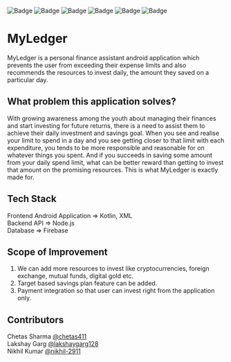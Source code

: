 ![Badge](https://img.shields.io/badge/MyLedger-red) ![Badge](https://img.shields.io/badge/Fintech-blue) ![Badge](https://img.shields.io/badge/Android-green) ![Badge](https://img.shields.io/badge/Node.js-gray) ![Badge](https://img.shields.io/badge/Firebase-orange) ![Badge](https://img.shields.io/badge/Kotlin-purple)
# MyLedger
MyLedger is a personal finance assistant android application which prevents the user from exceeding their expense limits and also recommends the resources to invest daily, the amount they saved on a particular day.

## What problem this application solves?
With growing awareness among the youth about managing their finances and start investing for future returns, there is a need to assist them to achieve their daily investment and savings goal. When you see and realise your limit to spend in a day and you see getting closer to that limit with each expenditure, you tends to be more responsible and reasonable for on whatever things you spent. And if you succeeds in saving some amount from your daily spend limit, what can be better reward than getting to invest that amount on the promising resources. This is what MyLedger is exactly made for.

## Tech Stack
Frontend Android Application => Kotlin, XML
<br>
Backend API => Node.js
<br>
Database => Firebase

## Scope of Improvement
1. We can add more resources to invest like cryptocurrencies, foreign exchange, mutual funds, digital gold etc.
2. Target based savings plan feature can be added.
3. Payment integration so that user can invest right from the application only.

## Contributors
Chetas Sharma [@chetas411](https://github.com/chetas411)
<br>
Lakshay Garg [@lakshaygarg128](https://github.com/lakshaygarg128)
<br>
Nikhil Kumar [@nikhil-2911](https://github.com/nikhil-2911)
